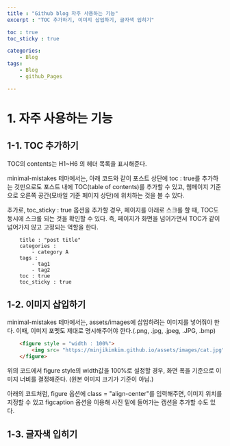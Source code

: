 ```yaml
---
title : "Github blog 자주 사용하는 기능"
excerpt : "TOC 추가하기, 이미지 삽입하기, 글자색 입히기"

toc : true
toc_sticky : true

categories:
    - Blog
tags:
    - Blog
    - github_Pages

---
```


# 1. 자주 사용하는 기능

## 1-1. TOC 추가하기

TOC의 contents는 H1~H6 의 헤더 목록을 표시해준다.

minimal-mistakes 테마에서는, 아래 코드와 같이 포스트 상단에 toc : true를 추가하는 것만으로도
포스트 내에 TOC(table of contents)를 추가할 수 있고, 웹페이지 기준으로 오른쪽 공간(모바일 기준 페이지 상단)에 위치하는 것을 볼 수 있다.

추가로, toc_sticky : true 옵션을 추가할 경우, 페이지를 아래로 스크롤 할 때, TOC도 동시에 스크롤 되는 것을 확인할 수 있다. 즉, 페이지가 화면을 넘어가면서 TOC가 같이 넘어가지 않고 고정되는 역할을 한다.


```
    title : "post title"
    categories : 
        - category A
    tags :
        - tag1
        - tag2
    toc : true
    toc_sticky : true
```

## 1-2. 이미지 삽입하기

minimal-mistakes 테마에서는, assets/images에 삽입하려는 이미지를 넣어줘야 한다.
이때, 이미지 포멧도 제대로 명시해주어야 한다.(.png, .jpg, .jpeg, .JPG, .bmp)

```html
    <figure style = "width : 100%">
        <img src= "https://minjikimkim.github.io/assets/images/cat.jpg" alt = "">
    </figure>
```

위의 코드에서 figure style의 width값을 100%로 설정할 경우, 화면 폭을 기준으로 이미지 너비를 결정해준다. (원본 이미지 크기가 기준이 아님.)

아래의 코드처럼, figure 옵션에 class = "align-center"를 입력해주면, 이미지 위치를 지정할 수 있고 figcaption 옵션을 이용해 사진 밑에 들어가는 캡션을 추가할 수도 있다.

## 1-3. 글자색 입히기